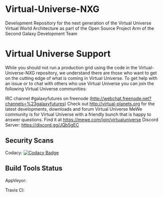 # Virtual-Universe-NXG
Development Repository for the next generation of the Virtual Universe Virtual World Architecture as part of the Open Source Project Arm of the Second Galaxy Development Team

# Virtual Universe Support
While you should not run a production grid using the code in the Virtual-Universe-NXG repository, we understand there are those who want to get on the cutting edge of what is coming in Virtual Universe.  To get help with an issue or to chat with others who use Virtual Universe you can join the following Virtual Universe communities:

IRC channel #galaxyfutures on freenode (http://webchat.freenode.net?channels=%23galaxyfutures)
Check out http://virtual-planets.org for the latest developments, downloads and forum
Virtual Universe MeWe community is for Virtual Universe with a friendly bunch that is happy to answer questions. Find it at https://mewe.com/join/virtualuniverse
Discord Server: https://discord.gg/JQb5gEC

## Security Scans

Codacy: [![Codacy Badge](https://api.codacy.com/project/badge/Grade/a53f3b60757f463bb0fcca9253d1812d)](https://www.codacy.com/app/emperorstarfinder_2/Virtual-Universe-NXG?utm_source=github.com&amp;utm_medium=referral&amp;utm_content=Virtual-Universe/Virtual-Universe-NXG&amp;utm_campaign=Badge_Grade)

## Build Tools Status

AppVeyor:

Travis CI:
